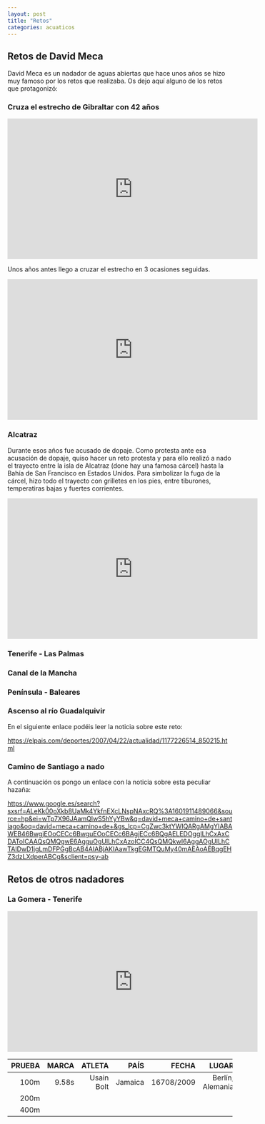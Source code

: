 ```yaml
---
layout: post
title: "Retos"
categories: acuaticos
---
```


## Retos de David Meca

David Meca es un nadador de aguas abiertas que hace unos años se hizo muy famoso por los retos que realizaba. Os dejo aquí alguno de los retos que protagonizó:

### Cruza el estrecho de Gibraltar con 42 años

<iframe width="560" height="315" src="https://www.youtube.com/embed/MQ10zUg6vVg" frameborder="0" allow="accelerometer; autoplay; clipboard-write; encrypted-media; gyroscope; picture-in-picture" allowfullscreen></iframe>

Unos años antes llego a cruzar el estrecho en 3 ocasiones seguidas.

<iframe width="560" height="315" src="https://www.youtube.com/embed/bcTR4hf83VI" frameborder="0" allow="accelerometer; autoplay; clipboard-write; encrypted-media; gyroscope; picture-in-picture" allowfullscreen></iframe>

### Alcatraz

Durante esos años fue acusado de dopaje. Como protesta ante esa acusación de dopaje, quiso hacer un reto protesta y para ello realizó a nado el trayecto entre la isla de Alcatraz (done hay una famosa cárcel) hasta la Bahía de San Francisco en Estados Unidos. Para simbolizar la fuga de la cárcel, hizo todo el trayecto con grilletes en los pies, entre tiburones, temperatiras bajas y fuertes corrientes.

<iframe width="560" height="315" src="https://www.youtube.com/embed/BoRMq8H2z0I" frameborder="0" allow="accelerometer; autoplay; clipboard-write; encrypted-media; gyroscope; picture-in-picture" allowfullscreen></iframe>

### Tenerife - Las Palmas

### Canal de la Mancha

### Península - Baleares

### Ascenso al río Guadalquivir

En el siguiente enlace podéis leer la noticia sobre este reto:

https://elpais.com/deportes/2007/04/22/actualidad/1177226514_850215.html

### Camino de Santiago a nado

A continuación os pongo un enlace con la noticia sobre esta peculiar hazaña:

https://www.google.es/search?sxsrf=ALeKk00oXkb8UaMk4YkfnEXcLNspNAxcRQ%3A1601911489066&source=hp&ei=wTp7X96JAamQlwS5hYyYBw&q=david+meca+camino+de+santiago&oq=david+meca+camino+de+&gs_lcp=CgZwc3ktYWIQARgAMgYIABAWEB46BwgjEOoCECc6BwguEOoCECc6BAgjECc6BQgAELEDOggILhCxAxCDAToICAAQsQMQgwE6AgguOgUILhCxAzoICC4QsQMQkwI6AggAOgUILhCTAlDwD1jgLmDFPGgBcAB4AIABjAKIAawTkgEGMTQuMy40mAEAoAEBqgEHZ3dzLXdperABCg&sclient=psy-ab

## Retos de otros nadadores

### La Gomera - Tenerife

<iframe width="560" height="315" src="https://www.youtube.com/embed/HaP8eHoIclk" frameborder="0" allow="accelerometer; autoplay; clipboard-write; encrypted-media; gyroscope; picture-in-picture" allowfullscreen></iframe>

| PRUEBA | MARCA | ATLETA | PAÍS | FECHA | LUGAR | VÍDEO |
|-------:|------:|-------:|-----:|------:|------:|------:|
|100m    |9.58s  | Usain Bolt|Jamaica|16708/2009|Berlín, Alemania| |
|200m | 
|400m |
